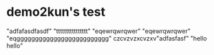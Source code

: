 # demo2kun's test
"adfafasdfasdf" 
"tttttttttttttttt" 
"eqewrqwrqwer" 
"eqewrqwrqwer" 
"eqggggggggggggggggggggggggg" 
czcvzvzxcvzxv"adfasfasf" 
"hello hello" 
